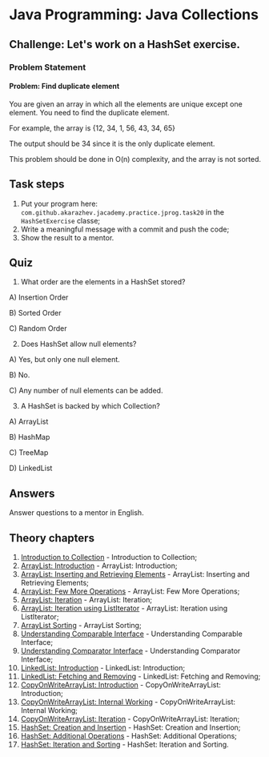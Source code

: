 # Java Programming: Java Collections

## Challenge: Let's work on a HashSet exercise.

### Problem Statement

#### Problem: Find duplicate element

You are given an array in which all the elements are unique except one element. You need to find the duplicate element.

For example, the array is {12, 34, 1, 56, 43, 34, 65}

The output should be 34 since it is the only duplicate element.

This problem should be done in O(n) complexity, and the array is not sorted.

## Task steps

1. Put your program here: `com.github.akarazhev.jacademy.practice.jprog.task20` in the `HashSetExercise` classe;
2. Write a meaningful message with a commit and push the code;
3. Show the result to a mentor.

## Quiz

1. What order are the elements in a HashSet stored?

A) Insertion Order

B) Sorted Order

C) Random Order

2. Does HashSet allow null elements?

A) Yes, but only one null element.

B) No.

C) Any number of null elements can be added.

3. A HashSet is backed by which Collection?

A) ArrayList

B) HashMap

C) TreeMap

D) LinkedList

## Answers

Answer questions to a mentor in English.

## Theory chapters

1. [Introduction to Collection](../../../java-programming/doc/collections/chapter_1.md "Introduction to Collection") - Introduction to Collection;
2. [ArrayList: Introduction](../../../java-programming/doc/collections/chapter_2.md "ArrayList: Introduction") - ArrayList: Introduction;
3. [ArrayList: Inserting and Retrieving Elements](../../../java-programming/doc/collections/chapter_3.md "ArrayList: Inserting and Retrieving Elements") -
   ArrayList: Inserting and Retrieving Elements;
4. [ArrayList: Few More Operations](../../../java-programming/doc/collections/chapter_4.md "ArrayList: Few More Operations") -
   ArrayList: Few More Operations;
5. [ArrayList: Iteration](../../../java-programming/doc/collections/chapter_5.md "ArrayList: Iteration") - ArrayList: Iteration;
6. [ArrayList: Iteration using ListIterator](../../../java-programming/doc/collections/chapter_6.md "ArrayList: Iteration using ListIterator") -
   ArrayList: Iteration using ListIterator;
7. [ArrayList Sorting](../../../java-programming/doc/collections/chapter_7.md "ArrayList Sorting") - ArrayList Sorting;
8. [Understanding Comparable Interface](../../../java-programming/doc/collections/chapter_8.md "Understanding Comparable Interface") -
   Understanding Comparable Interface;
9. [Understanding Comparator Interface](../../../java-programming/doc/collections/chapter_9.md "Understanding Comparator Interface") -
   Understanding Comparator Interface;
10. [LinkedList: Introduction](../../../java-programming/doc/collections/chapter_10.md "LinkedList: Introduction") - LinkedList: Introduction;
11. [LinkedList: Fetching and Removing](../../../java-programming/doc/collections/chapter_11.md "LinkedList: Fetching and Removing") -
    LinkedList: Fetching and Removing;
12. [CopyOnWriteArrayList: Introduction](../../../java-programming/doc/collections/chapter_12.md "CopyOnWriteArrayList: Introduction") -
    CopyOnWriteArrayList: Introduction;
13. [CopyOnWriteArrayList: Internal Working](../../../java-programming/doc/collections/chapter_13.md "CopyOnWriteArrayList: Internal Working") -
    CopyOnWriteArrayList: Internal Working;
14. [CopyOnWriteArrayList: Iteration](../../../java-programming/doc/collections/chapter_14.md "CopyOnWriteArrayList: Iteration") -
    CopyOnWriteArrayList: Iteration;
15. [HashSet: Creation and Insertion](../../../java-programming/doc/collections/chapter_15.md "HashSet: Creation and Insertion") -
    HashSet: Creation and Insertion;
16. [HashSet: Additional Operations](../../../java-programming/doc/collections/chapter_16.md "HashSet: Additional Operations") -
    HashSet: Additional Operations;
17. [HashSet: Iteration and Sorting](../../../java-programming/doc/collections/chapter_17.md "HashSet: Iteration and Sorting") -
    HashSet: Iteration and Sorting.